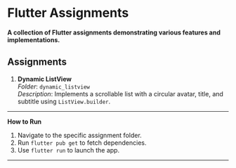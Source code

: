 # Flutter Assignments

**A collection of Flutter assignments demonstrating various features and implementations.**

## Assignments

1. **Dynamic ListView**  
   *Folder*: `dynamic_listview`  
   *Description*: Implements a scrollable list with a circular avatar, title, and subtitle using `ListView.builder`.


---

**How to Run**  
1. Navigate to the specific assignment folder.  
2. Run `flutter pub get` to fetch dependencies.  
3. Use `flutter run` to launch the app.

---
